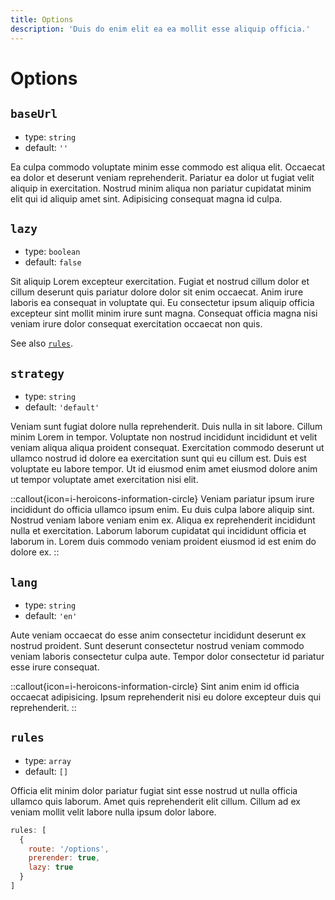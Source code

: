 ```yaml
---
title: Options
description: 'Duis do enim elit ea ea mollit esse aliquip officia.'
---
```


# Options

## `baseUrl`

- type: `string`
- default: `''`

Ea culpa commodo voluptate minim esse commodo est aliqua elit. Occaecat ea dolor et deserunt veniam reprehenderit. Pariatur ea dolor ut fugiat velit aliquip in exercitation. Nostrud minim aliqua non pariatur cupidatat minim elit qui id aliquip amet sint. Adipisicing consequat magna id culpa.

## `lazy`

- type: `boolean`
- default: `false`

Sit aliquip Lorem excepteur exercitation. Fugiat et nostrud cillum dolor et cillum deserunt quis pariatur dolore dolor sit enim occaecat. Anim irure laboris ea consequat in voluptate qui. Eu consectetur ipsum aliquip officia excepteur sint mollit minim irure sunt magna. Consequat officia magna nisi veniam irure dolor consequat exercitation occaecat non quis.

See also [`rules`](#rules).

## `strategy`

- type: `string`
- default: `'default'`

Veniam sunt fugiat dolore nulla reprehenderit. Duis nulla in sit labore. Cillum minim Lorem in tempor. Voluptate non nostrud incididunt incididunt et velit veniam aliqua aliqua proident consequat. Exercitation commodo deserunt ut ullamco nostrud id dolore ea exercitation sunt qui eu cillum est. Duis est voluptate eu labore tempor. Ut id eiusmod enim amet eiusmod dolore anim ut tempor voluptate amet exercitation nisi elit.

::callout{icon=i-heroicons-information-circle}
Veniam pariatur ipsum irure incididunt do officia ullamco ipsum enim. Eu duis culpa labore aliquip sint. Nostrud veniam labore veniam enim ex. Aliqua ex reprehenderit incididunt nulla et exercitation. Laborum laborum cupidatat qui incididunt officia et laborum in. Lorem duis commodo veniam proident eiusmod id est enim do dolore ex.
::

## `lang`

- type: `string`
- default: `'en'`

Aute veniam occaecat do esse anim consectetur incididunt deserunt ex nostrud proident. Sunt deserunt consectetur nostrud veniam commodo veniam laboris consectetur culpa aute. Tempor dolor consectetur id pariatur esse irure consequat.

::callout{icon=i-heroicons-information-circle}
Sint anim enim id officia occaecat adipisicing. Ipsum reprehenderit nisi eu dolore excepteur duis qui reprehenderit.
::

## `rules`

- type: `array`
- default: `[]`

Officia elit minim dolor pariatur fugiat sint esse nostrud ut nulla officia ullamco quis laborum. Amet quis reprehenderit elit cillum. Cillum ad ex veniam mollit velit labore nulla ipsum dolor labore.

```js
rules: [
  {
    route: '/options',
    prerender: true,
    lazy: true
  }
]
```
